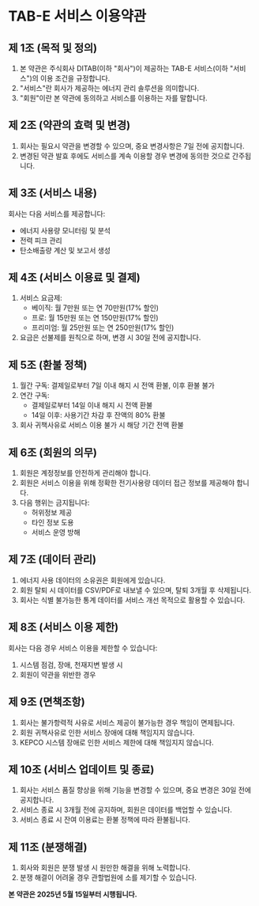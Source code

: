 # TAB-E 서비스 이용약관

## 제 1조 (목적 및 정의)
1. 본 약관은 주식회사 DITAB(이하 "회사")이 제공하는 TAB-E 서비스(이하 "서비스")의 이용 조건을 규정합니다.
2. "서비스"란 회사가 제공하는 에너지 관리 솔루션을 의미합니다.
3. "회원"이란 본 약관에 동의하고 서비스를 이용하는 자를 말합니다.

## 제 2조 (약관의 효력 및 변경)
1. 회사는 필요시 약관을 변경할 수 있으며, 중요 변경사항은 7일 전에 공지합니다.
2. 변경된 약관 발효 후에도 서비스를 계속 이용할 경우 변경에 동의한 것으로 간주됩니다.

## 제 3조 (서비스 내용)
회사는 다음 서비스를 제공합니다:
- 에너지 사용량 모니터링 및 분석
- 전력 피크 관리
- 탄소배출량 계산 및 보고서 생성

## 제 4조 (서비스 이용료 및 결제)
1. 서비스 요금제:
   - 베이직: 월 7만원 또는 연 70만원(17% 할인)
   - 프로: 월 15만원 또는 연 150만원(17% 할인)
   - 프리미엄: 월 25만원 또는 연 250만원(17% 할인)
2. 요금은 선불제를 원칙으로 하며, 변경 시 30일 전에 공지합니다.

## 제 5조 (환불 정책)
1. 월간 구독: 결제일로부터 7일 이내 해지 시 전액 환불, 이후 환불 불가
2. 연간 구독: 
   - 결제일로부터 14일 이내 해지 시 전액 환불
   - 14일 이후: 사용기간 차감 후 잔액의 80% 환불
3. 회사 귀책사유로 서비스 이용 불가 시 해당 기간 전액 환불

## 제 6조 (회원의 의무)
1. 회원은 계정정보를 안전하게 관리해야 합니다.
2. 회원은 서비스 이용을 위해 정확한 전기사용량 데이터 접근 정보를 제공해야 합니다.
3. 다음 행위는 금지됩니다:
   - 허위정보 제공
   - 타인 정보 도용
   - 서비스 운영 방해

## 제 7조 (데이터 관리)
1. 에너지 사용 데이터의 소유권은 회원에게 있습니다.
2. 회원 탈퇴 시 데이터를 CSV/PDF로 내보낼 수 있으며, 탈퇴 3개월 후 삭제됩니다.
3. 회사는 식별 불가능한 통계 데이터를 서비스 개선 목적으로 활용할 수 있습니다.

## 제 8조 (서비스 이용 제한)
회사는 다음 경우 서비스 이용을 제한할 수 있습니다:
1. 시스템 점검, 장애, 천재지변 발생 시
2. 회원이 약관을 위반한 경우

## 제 9조 (면책조항)
1. 회사는 불가항력적 사유로 서비스 제공이 불가능한 경우 책임이 면제됩니다.
2. 회원 귀책사유로 인한 서비스 장애에 대해 책임지지 않습니다.
3. KEPCO 시스템 장애로 인한 서비스 제한에 대해 책임지지 않습니다.

## 제 10조 (서비스 업데이트 및 종료)
1. 회사는 서비스 품질 향상을 위해 기능을 변경할 수 있으며, 중요 변경은 30일 전에 공지합니다.
2. 서비스 종료 시 3개월 전에 공지하며, 회원은 데이터를 백업할 수 있습니다.
3. 서비스 종료 시 잔여 이용료는 환불 정책에 따라 환불됩니다.

## 제 11조 (분쟁해결)
1. 회사와 회원은 분쟁 발생 시 원만한 해결을 위해 노력합니다.
2. 분쟁 해결이 어려울 경우 관할법원에 소를 제기할 수 있습니다.

**본 약관은 2025년 5월 15일부터 시행됩니다.**